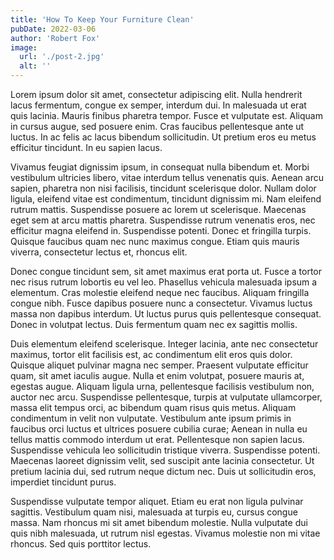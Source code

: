 ```yaml
---
title: 'How To Keep Your Furniture Clean'
pubDate: 2022-03-06
author: 'Robert Fox'
image:
  url: './post-2.jpg'
  alt: ''
---
```

Lorem ipsum dolor sit amet, consectetur adipiscing elit. Nulla hendrerit lacus fermentum, congue ex semper, interdum dui. In malesuada ut erat quis lacinia. Mauris finibus pharetra tempor. Fusce et vulputate est. Aliquam in cursus augue, sed posuere enim. Cras faucibus pellentesque ante ut luctus. In ac felis ac lacus bibendum sollicitudin. Ut pretium eros eu metus efficitur tincidunt. In eu sapien lacus.

Vivamus feugiat dignissim ipsum, in consequat nulla bibendum et. Morbi vestibulum ultricies libero, vitae interdum tellus venenatis quis. Aenean arcu sapien, pharetra non nisi facilisis, tincidunt scelerisque dolor. Nullam dolor ligula, eleifend vitae est condimentum, tincidunt dignissim mi. Nam eleifend rutrum mattis. Suspendisse posuere ac lorem ut scelerisque. Maecenas eget sem at arcu mattis pharetra. Suspendisse rutrum venenatis eros, nec efficitur magna eleifend in. Suspendisse potenti. Donec et fringilla turpis. Quisque faucibus quam nec nunc maximus congue. Etiam quis mauris viverra, consectetur lectus et, rhoncus elit.

Donec congue tincidunt sem, sit amet maximus erat porta ut. Fusce a tortor nec risus rutrum lobortis eu vel leo. Phasellus vehicula malesuada ipsum a elementum. Cras molestie eleifend neque nec faucibus. Aliquam fringilla congue nibh. Fusce dapibus posuere nunc a consectetur. Vivamus luctus massa non dapibus interdum. Ut luctus purus quis pellentesque consequat. Donec in volutpat lectus. Duis fermentum quam nec ex sagittis mollis.

Duis elementum eleifend scelerisque. Integer lacinia, ante nec consectetur maximus, tortor elit facilisis est, ac condimentum elit eros quis dolor. Quisque aliquet pulvinar magna nec semper. Praesent vulputate efficitur quam, sit amet iaculis augue. Nulla et enim volutpat, posuere mauris at, egestas augue. Aliquam ligula urna, pellentesque facilisis vestibulum non, auctor nec arcu. Suspendisse pellentesque, turpis at vulputate ullamcorper, massa elit tempus orci, ac bibendum quam risus quis metus. Aliquam condimentum in velit non vulputate. Vestibulum ante ipsum primis in faucibus orci luctus et ultrices posuere cubilia curae; Aenean in nulla eu tellus mattis commodo interdum ut erat. Pellentesque non sapien lacus. Suspendisse vehicula leo sollicitudin tristique viverra. Suspendisse potenti. Maecenas laoreet dignissim velit, sed suscipit ante lacinia consectetur. Ut pretium lacinia dui, sed rutrum neque dictum nec. Duis ut sollicitudin eros, imperdiet tincidunt purus.

Suspendisse vulputate tempor aliquet. Etiam eu erat non ligula pulvinar sagittis. Vestibulum quam nisi, malesuada at turpis eu, cursus congue massa. Nam rhoncus mi sit amet bibendum molestie. Nulla vulputate dui quis nibh malesuada, ut rutrum nisl egestas. Vivamus molestie non mi vitae rhoncus. Sed quis porttitor lectus.